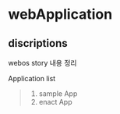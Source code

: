 # webApplication

## discriptions
webos story 내용 정리

Application list
>1. sample App
>2. enact App

